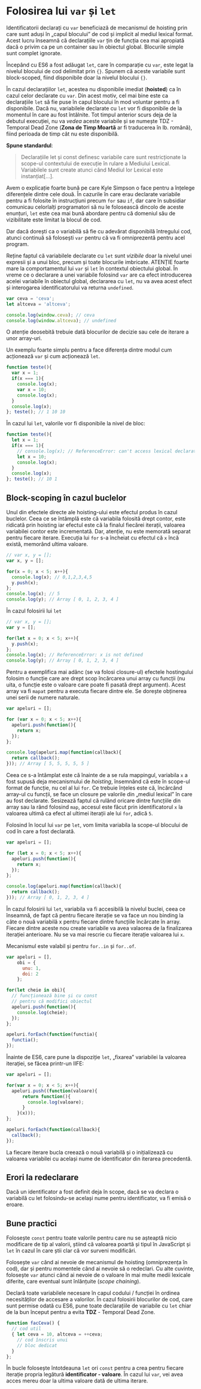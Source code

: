 # Folosirea lui `var` și `let`

Identificatorii declarați cu `var` beneficiază de mecanismul de hoisting prin care sunt aduși în „capul blocului” de cod și implicit al mediul lexical format. Acest lucru înseamnă că declarațiile `var` țin de funcția cea mai apropiată dacă o privim ca pe un container sau în obiectul global. Blocurile simple sunt complet ignorate.

Începând cu ES6 a fost adăugat `let`, care în comparație cu `var`, este legat la nivelul blocului de cod delimitat prin `{}`. Spunem că aceste variabile sunt block-scoped, fiind disponibile doar la nivelul blocului `{}`.

În cazul declarațiilor `let`, acestea nu disponibile imediat (**hoisted**) ca în cazul celor declarate cu `var`. Din acest motiv, cel mai bine este ca declarațiile `let` să fie puse în capul blocului în mod voluntar pentru a fi disponibile. Dacă nu, variabilele declarate cu `let` vor fi disponibile de la momentul în care au fost întâlnite. Tot timpul anterior scurs deja de la debutul execuției, nu va *vedea* aceste variabile și se numește TDZ - Temporal Dead Zone (**Zona de Timp Moartă** ar fi traducerea în lb. română), fiind perioada de timp cât nu este disponibilă.

**Spune standardul**:

> Declarațiile let și const definesc variabile care sunt restricționate la scope-ul contextului de execuție în rulare a Mediului Lexical. Variabilele sunt create atunci când Mediul lor Lexical este instanțiat\[...].  

Avem o explicație foarte bună pe care Kyle Simpson o face pentru a înțelege diferențele dintre cele două. În cazurile în care erau declarate variabile pentru a fi folosite în instrucțiuni precum `for` sau `if`, dar care în subsidiar comunicau celorlalți programatori să nu le folosească dincolo de aceste enunțuri, `let` este cea mai bună abordare pentru că domeniul său de vizibilitate este limitat la blocul de cod.

Dar dacă dorești ca o variabilă să fie cu adevărat disponibilă întregului cod, atunci continuă să folosești `var` pentru că va fi omniprezentă pentru acel program.

Reține faptul că variabilele declarate cu `let` sunt *vizibile* doar la nivelul unei expresii și a unui bloc, precum și toate blocurile imbricate. ATENȚIE foarte mare la comportamentul lui `var` și `let` în contextul obiectului global. În vreme ce o declarare a unei variabile folosind `var` are ca efect introducerea acelei variabile în obiectul global, declararea cu `let`, nu va avea acest efect și interogarea identificatorului va returna `undefined`.

```javascript
var ceva = 'ceva';
let altceva = 'altceva';

console.log(window.ceva); // ceva
console.log(window.altceva); // undefined
```

O atenție deosebită trebuie dată blocurilor de decizie sau cele de iterare a unor array-uri.

Un exemplu foarte simplu pentru a face diferența dintre modul cum acționează `var` și cum acționează `let`.

```javascript
function teste(){
  var x = 1;
  if(x === 1){
    console.log(x);
    var x = 10;
    console.log(x);
  }
  console.log(x);
}; teste(); // 1 10 10
```
În cazul lui `let`, valorile vor fi disponibile la nivel de bloc:

```javascript
function teste(){
  let x = 1;
  if(x === 1){
    // console.log(x); // ReferenceError: can't access lexical declaration `x' before initialization
    let x = 10;
    console.log(x);
  }
  console.log(x);
}; teste(); // 10 1
```

## Block-scoping în cazul buclelor

Unul din efectele directe ale hoisting-ului este efectul produs în cazul buclelor. Ceea ce se întâmplă este că variabila folosită drept contor, este ridicată prin hoisting iar efectul este că la finalul fiecărei iterații, valoarea variabilei contor este incrementată. Dar, atenție, nu este memorată separat pentru fiecare iterare. Execuția lui `for` s-a încheiat cu efectul că `x` încă există, memorând ultima valoare.

```javascript
// var x, y = [];
var x, y = [];

for(x = 0; x < 5; x++){
  console.log(x); // 0,1,2,3,4,5
  y.push(x);
};
console.log(x); // 5
console.log(y); // Array [ 0, 1, 2, 3, 4 ]
```

În cazul folosirii lui `let`

```javascript
// var x, y = [];
var y = [];

for(let x = 0; x < 5; x++){
  y.push(x);
};
console.log(x); // ReferenceError: x is not defined
console.log(y); // Array [ 0, 1, 2, 3, 4 ]
```

Pentru a exemplifica mai adânc (se va folosi closure-ul) efectele hostingului folosim o funcție care are drept scop încărcarea unui array cu funcții (nu uita, o funcție este o valoare care poate fi pasată drept argument). Acest array va fi `mapat` pentru a executa fiecare dintre ele. Se dorește obținerea unei serii de numere naturale.

```javascript
var apeluri = [];

for (var x = 0; x < 5; x++){
  apeluri.push(function(){
    return x;
  });
};

console.log(apeluri.map(function(callback){
  return callback();
})); // Array [ 5, 5, 5, 5, 5 ]
```

Ceea ce s-a întâmplat este că înainte de a se rula mappingul, variabila `x` a fost supusă deja mecanismului de *hoisting*, însemnând că este în scope-ul format de funcție, nu cel al lui `for`. Ce trebuie înțeles este că, încărcând array-ul cu funcții, se face un closure pe valorile din „mediul lexical” în care au fost declarate.
Sesizează faptul că rulând oricare dintre funcțiile din array sau la rând folosind `map`, accesul este făcut prin identificatorul `x` la valoarea ultimă ca efect al ultimei iterații ale lui `for`, adică `5`.

Folosind în locul lui `var` pe `let`, vom limita variabila la scope-ul blocului de cod în care a fost declarată.

```javascript
var apeluri = [];

for (let x = 0; x < 5; x++){
  apeluri.push(function(){
    return x;
  });
};

console.log(apeluri.map(function(callback){
  return callback();
})); // Array [ 0, 1, 2, 3, 4 ]
```

În cazul folosirii lui `let`, variabila va fi accesibilă la nivelul buclei, ceea ce înseamnă, de fapt că pentru fiecare iterație se va face un nou binding la câte o nouă variabilă x pentru fiecare dintre funcțiile încărcate în array. Fiecare dintre aceste nou create variabile va avea valaorea de la finalizarea iterației anterioare. Nu se va mai rescrie cu fiecare iterație valoarea lui `x`.

Mecanismul este valabil și pentru `for..in` și `for..of`.

```javascript
var apeluri = [],
    obi = {
      unu: 1,
      doi: 2
    };

for(let cheie in obi){
  // funcționează bine și cu const
  // pentru că modifici obiectul
  apeluri.push(function(){
    console.log(cheie);
  });
};

apeluri.forEach(function(functia){
  functia();
});
```

Înainte de ES6, care pune la dispoziție `let`, „fixarea” variabilei la valoarea iterației, se făcea printr-un IIFE:

```javascript
var apeluri = [];

for(var x = 0; x < 5; x++){
  apeluri.push((function(valoare){
      return function(){
        console.log(valoare);
      }
    }(x)));
};

apeluri.forEach(function(callback){
  callback();
});
```

La fiecare iterare bucla creează o nouă variabilă și o inițializează cu valoarea variabilei cu același nume de identificator din iterarea precedentă.

## Erori la redeclarare

Dacă un identificator a fost definit deja în scope, dacă se va declara o variabilă cu let folosindu-se același nume pentru identificator, va fi emisă o eroare.

## Bune practici

Folosește `const` pentru toate valorile pentru care nu se așteaptă nicio modificare de tip al valorii, știind că valoarea poartă și tipul în JavaScript și `let` în cazul în care știi clar că vor surveni modificări.

Folosește `var` când ai nevoie de mecanismul de hoisting (omniprezența în cod), dar și pentru momentele când ai nevoie să o redeclari. Cu alte cuvinte, folosește `var` atunci când ai nevoie de o valoare în mai multe medii lexicale diferite, care eventual sunt înlănțuite (*scope chaining*).

Declară toate variabilele necesare în capul codului / funcției în ordinea necesităților de accesare a valorilor. În cazul folosirii blocurilor de cod, care sunt permise odată cu ES6, pune toate declarațiile de variabile cu `let` chiar de la bun început pentru a evita **TDZ** - Temporal Dead Zone.

```javascript
function facCeva() {
  // cod util
  { let ceva = 10, altceva = ++ceva;
    // cod înscris unui
    // bloc dedicat
  }
};
```

În bucle folosește întotdeauna `let` ori `const` pentru a crea pentru fiecare iterație propria legătură **identificator - valoare**. În cazul lui `var`, vei avea acces mereu doar la ultima valoare dată de ultima iterare.
